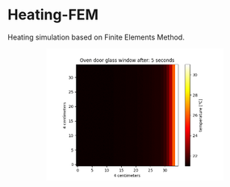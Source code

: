 # Heating-FEM
Heating simulation based on Finite Elements Method.



<p align="center">
    <img src="https://raw.githubusercontent.com/maikelSoFly/Heating-FEM/master/Results/early_phase/early-phase-animation.gif" width="350"/>
</p>
